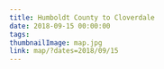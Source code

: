 ```yaml
---
title: Humboldt County to Cloverdale
date: 2018-09-15 00:00:00
tags:
thumbnailImage: map.jpg
link: map/?dates=2018/09/15
---
```

<!-- excerpt -->
